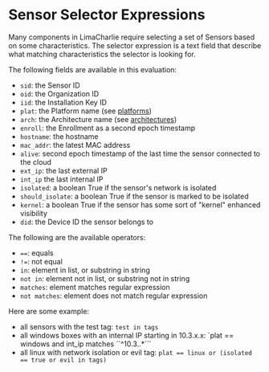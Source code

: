 # Sensor Selector Expressions

Many components in LimaCharlie require selecting a set of Sensors based on some characteristics.
The selector expression is a text field that describe what matching characteristics the selector is
looking for.

The following fields are available in this evaluation:
* `sid`: the Sensor ID
* `oid`: the Organization ID
* `iid`: the Installation Key ID
* `plat`: the Platform name (see [platforms](agentid.md#platform))
* `arch`: the Architecture name (see [architectures](agentid.md#architecture))
* `enroll`: the Enrollment as a second epoch timestamp
* `hostname`: the hostname
* `mac_addr`: the latest MAC address
* `alive`: second epoch timestamp of the last time the sensor connected to the cloud
* `ext_ip`: the last external IP
* `int_ip` the last internal IP
* `isolated`: a boolean True if the sensor's network is isolated
* `should_isolate`: a boolean True if the sensor is marked to be isolated
* `kernel`: a boolean True if the sensor has some sort of "kernel" enhanced visibility
* `did`: the Device ID the sensor belongs to

The following are the available operators:
* `==`: equals
* `!=`: not equal
* `in`: element in list, or substring in string
* `not in`: element not in list, or substring not in string
* `matches`: element matches regular expression
* `not matches`: element does not match regular expression

Here are some example:
* all sensors with the test tag: `test in tags`
* all windows boxes with an internal IP starting in 10.3.x.x: `plat == windows and int_ip matches ``^10\.3\..*```
* all linux with network isolation or evil tag: `plat == linux or (isolated == true or evil in tags)`